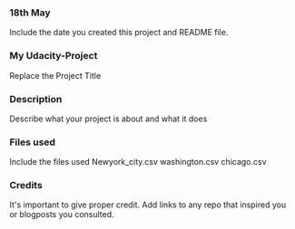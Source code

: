 ### 18th May
Include the date you created this project and README file.

### My Udacity-Project
Replace the Project Title

### Description
Describe what your project is about and what it does

### Files used
Include the files used
Newyork_city.csv
washington.csv
chicago.csv

### Credits
It's important to give proper credit. Add links to any repo that inspired you or blogposts you consulted.
